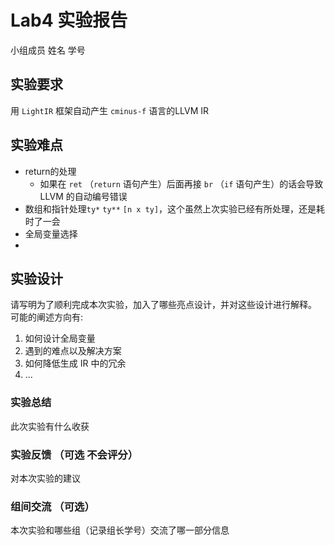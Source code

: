 # Lab4 实验报告

小组成员 姓名 学号

## 实验要求

用 `LightIR` 框架自动产生 `cminus-f` 语言的LLVM IR

## 实验难点

- return的处理
  - 如果在 `ret` （`return` 语句产生）后面再接 `br` （`if` 语句产生）的话会导致 LLVM 的自动编号错误
- 数组和指针处理`ty*` `ty**` `[n x ty]`，这个虽然上次实验已经有所处理，还是耗时了一会
- 全局变量选择
- 

## 实验设计

请写明为了顺利完成本次实验，加入了哪些亮点设计，并对这些设计进行解释。
可能的阐述方向有:

1. 如何设计全局变量
2. 遇到的难点以及解决方案
3. 如何降低生成 IR 中的冗余
4. ...


### 实验总结

此次实验有什么收获

### 实验反馈 （可选 不会评分）

对本次实验的建议

### 组间交流 （可选）

本次实验和哪些组（记录组长学号）交流了哪一部分信息
